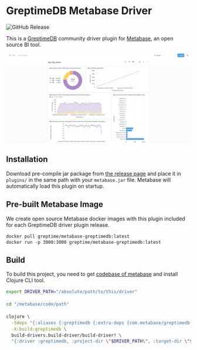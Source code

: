 # GreptimeDB Metabase Driver

![GitHub Release](https://img.shields.io/github/v/release/greptimeteam/greptimedb-metabase-driver)

This is a [GreptimeDB](https://github.com/greptimeteam/greptimedb) community
driver plugin for [Metabase](https://metabase.com), an open source BI tool.

![screenshot](screenshot.png)

## Installation

Download pre-compile jar package from [the release
page](https://github.com/greptimeteam/greptimedb-metabase-driver/releases/latest/)
and place it in `plugins/` in the same path with your `metabase.jar`
file. Metabase will automatically load this plugin on startup.

## Pre-built Metabase Image

We create open source Metabase docker images with this plugin included for each
GreptimeDB driver plugin release.

```
docker pull greptime/metabase-greptimedb:latest
docker run -p 3000:3000 greptime/metabase-greptimedb:latest
```

## Build

To build this project, you need to get [codebase of
metabase](https://github.com/metabase/metabase) and install Clojure CLI tool.

```bash
export DRIVER_PATH="/absolute/path/to/this/driver"

cd "/metabase/code/path"

clojure \
  -Sdeps "{:aliases {:greptimedb {:extra-deps {com.metabase/greptimedb-driver {:local/root \"$DRIVER_PATH\"}}}}}"  \
  -X:build:greptimedb \
  build-drivers.build-driver/build-driver! \
  "{:driver :greptimedb, :project-dir \"$DRIVER_PATH\", :target-dir \"$DRIVER_PATH/target\"}"
```

